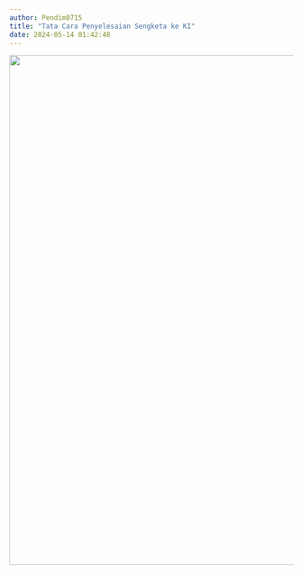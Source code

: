 ```yaml
---
author: Pendim0715
title: "Tata Cara Penyelesaian Sengketa ke KI"
date: 2024-05-14 01:42:48
---
```

<p><img src="/images/xfIxlI61KGrBXkVkGSpK.png" alt="" width="640" height="904" /></p>
